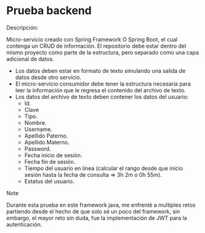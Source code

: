 # Prueba backend

Descripción:

Micro-servicio creado con Spring Framework O Spring Boot, el cual contenga un CRUD
de información. El repositorio debe estar dentro del mismo proyecto como parte
de la estructura, pero separado como una capa adicional de datos.
- Los datos deben estar en formato de texto simulando una salida de datos desde otro servicio.
- El micro-servicio consumidor debe tener la estructura necesaria para leer la información que
le regresa el contenido del archivo de texto.
- Los datos del archivo de texto deben contener los datos del usuario:
  - Id.
  - Clave
  - Tipo.
  - Nombre.
  - Username.
  - Apellido Paterno.
  - Apellido Materno.
  - Password.
  - Fecha inicio de sesión.
  - Fecha fin de sesión.
  - Tiempo del usuario en línea (calcular el rango desde que inicio sesión hasta la fecha de consulta => 3h 2m o 0h 55m).
  - Estatus del usuario.

>[!NOTE]
>Durante esta prueba en este framework java, me enfrenté a multiples retos partiendo desde el hecho de que solo sé un poco del framework, sin embargo, el mayor reto sin duda, fue la implementación de JWT para la autenticación.
